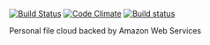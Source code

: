 [![Build Status](https://travis-ci.org/rblaze/private-cloud.svg?branch=master)](https://travis-ci.org/rblaze/private-cloud)
[![Code Climate](https://codeclimate.com/github/rblaze/private-cloud/badges/gpa.svg)](https://codeclimate.com/github/rblaze/private-cloud)
[![Build status](https://ci.appveyor.com/api/projects/status/kbym6g1uu45es9s2?svg=true)](https://ci.appveyor.com/project/rblaze/private-cloud)

Personal file cloud backed by Amazon Web Services
